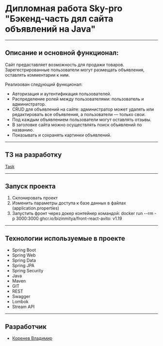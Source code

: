 # Дипломная работа Sky-pro "Бэкенд-часть дял сайта объявлений на Java"

___

## Описание и основной функционал:

Сайт предаставляет возможность для продажи товаров. Зарегестрированные пользователи могут размещать объявления,
оставлять комментарии к ним.

Реализован следующий функционал:

- Авторизация и аутентификация пользователей.
- Распределение ролей между пользователями: пользователь и администратор.
- CRUD для объявлений на сайте: администратор может удалять или редактировать все объявления, а пользователи — только
  свои.
- Под каждым объявлением пользователи могут оставлять отзывы.
- В заголовке сайта можно осуществлять поиск объявлений по названию.
- Показывать и сохранять картинки объявлений.

___

## ТЗ на разработку

[Task](https://skyengpublic.notion.site/64113e0a2641475c9ad9bea93144afff)
___

## Запуск проекта

1. Склонировать проект
2. Изменить параметры доступа к базе данных в файлах (application.properties)
3. Запустить фронт через докер контейнер командой: docker run --rm -p 3000:3000 ghcr.io/bizinmitya/front-react-avito:
   v1.19

___

## Технологии используемые в проекте

- Spring Boot
- Spring Web
- Spring Data
- Spring JPA
- Spring Security
- Java
- Maven
- GIT
- REST
- Swagger
- Lombok
- Stream API
___

## Разработчик 
- [Коренев Владимир](https://github.com/C0sm0Black)